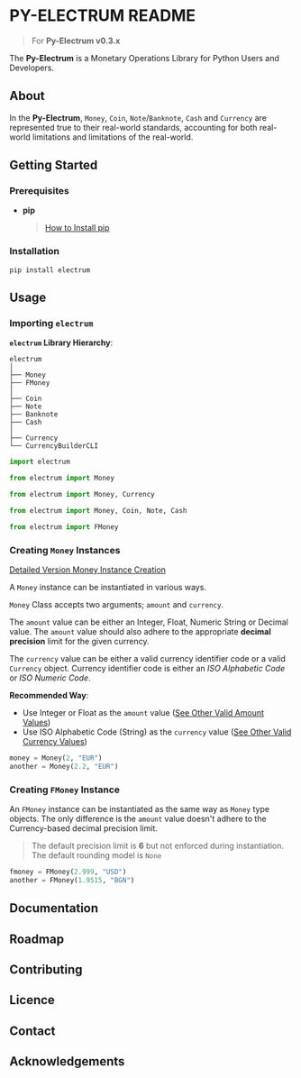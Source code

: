 # PY-ELECTRUM README

> For **Py-Electrum v0.3.x**

The **Py-Electrum** is a Monetary Operations Library for Python Users and Developers.

## About

In the **Py-Electrum**, `Money`, `Coin`, `Note`/`Banknote`, `Cash` and `Currency` are represented true to their real-world standards, accounting for both real-world limitations and limitations of the real-world.


## Getting Started

### Prerequisites

- **pip**
    > [How to Install pip](https://pip.pypa.io/en/stable/installation/)

### Installation

```
pip install electrum
```

## Usage

### Importing `electrum`

**`electrum` Library Hierarchy**:

```
electrum
│
├── Money
├── FMoney
│
├── Coin
├── Note
├── Banknote
├── Cash
│
├── Currency
└── CurrencyBuilderCLI
```

```python
import electrum
```

```python
from electrum import Money
```

```python
from electrum import Money, Currency
```

```python
from electrum import Money, Coin, Note, Cash
```

```python
from electrum import FMoney
```


### Creating `Money` Instances

[Detailed Version Money Instance Creation](https://github.com/vfm-sb/PY-ELECTRUM/blob/main/docs/Creating-Money-Instance.md)

A `Money` instance can be instantiated in various ways.

`Money` Class accepts two arguments; `amount` and `currency`.

The `amount` value can be either an Integer, Float, Numeric String or Decimal value. The `amount` value should also adhere to the appropriate **decimal precision** limit for the given currency.

The `currency` value can be either a valid currency identifier code or a valid `Currency` object. Currency identifier code is either an *ISO Alphabetic Code* or *ISO Numeric Code*.

**Recommended Way**:

- Use Integer or Float as the `amount` value ([See Other Valid Amount Values](https://github.com/vfm-sb/PY-ELECTRUM/blob/main/docs/Valid-Amount-Values.md))
- Use ISO Alphabetic Code (String) as the `currency` value ([See Other Valid Currency Values](https://github.com/vfm-sb/PY-ELECTRUM/blob/main/docs/Valid-Currency-Values.md))

```python
money = Money(2, "EUR")
another = Money(2.2, "EUR")
```

### Creating `FMoney` Instance

An `FMoney` instance can be instantiated as the same way as `Money` type objects. The only difference is the `amount` value doesn't adhere to the Currency-based decimal precision limit.

> The default precision limit is **6** but not enforced during instantiation.
> The default rounding model is `None`

```python
fmoney = FMoney(2.999, "USD")
another = FMoney(1.9515, "BGN")
```


## Documentation

## Roadmap

## Contributing

## Licence

## Contact

## Acknowledgements

